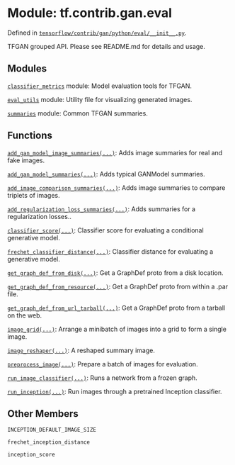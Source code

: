 <div itemscope itemtype="http://developers.google.com/ReferenceObject">
<meta itemprop="name" content="tf.contrib.gan.eval" />
<meta itemprop="property" content="INCEPTION_DEFAULT_IMAGE_SIZE"/>
<meta itemprop="property" content="frechet_inception_distance"/>
<meta itemprop="property" content="inception_score"/>
</div>

# Module: tf.contrib.gan.eval



Defined in [`tensorflow/contrib/gan/python/eval/__init__.py`](https://www.tensorflow.org/code/tensorflow/contrib/gan/python/eval/__init__.py).

TFGAN grouped API. Please see README.md for details and usage.

## Modules

[`classifier_metrics`](../../../tf/contrib/gan/eval/classifier_metrics.md) module: Model evaluation tools for TFGAN.

[`eval_utils`](../../../tf/contrib/gan/eval/eval_utils.md) module: Utility file for visualizing generated images.

[`summaries`](../../../tf/contrib/gan/eval/summaries.md) module: Common TFGAN summaries.

## Functions

[`add_gan_model_image_summaries(...)`](../../../tf/contrib/gan/eval/add_gan_model_image_summaries.md): Adds image summaries for real and fake images.

[`add_gan_model_summaries(...)`](../../../tf/contrib/gan/eval/add_gan_model_summaries.md): Adds typical GANModel summaries.

[`add_image_comparison_summaries(...)`](../../../tf/contrib/gan/eval/add_image_comparison_summaries.md): Adds image summaries to compare triplets of images.

[`add_regularization_loss_summaries(...)`](../../../tf/contrib/gan/eval/add_regularization_loss_summaries.md): Adds summaries for a regularization losses..

[`classifier_score(...)`](../../../tf/contrib/gan/eval/classifier_score.md): Classifier score for evaluating a conditional generative model.

[`frechet_classifier_distance(...)`](../../../tf/contrib/gan/eval/frechet_classifier_distance.md): Classifier distance for evaluating a generative model.

[`get_graph_def_from_disk(...)`](../../../tf/contrib/gan/eval/get_graph_def_from_disk.md): Get a GraphDef proto from a disk location.

[`get_graph_def_from_resource(...)`](../../../tf/contrib/gan/eval/get_graph_def_from_resource.md): Get a GraphDef proto from within a .par file.

[`get_graph_def_from_url_tarball(...)`](../../../tf/contrib/gan/eval/get_graph_def_from_url_tarball.md): Get a GraphDef proto from a tarball on the web.

[`image_grid(...)`](../../../tf/contrib/gan/eval/image_grid.md): Arrange a minibatch of images into a grid to form a single image.

[`image_reshaper(...)`](../../../tf/contrib/gan/eval/image_reshaper.md): A reshaped summary image.

[`preprocess_image(...)`](../../../tf/contrib/gan/eval/preprocess_image.md): Prepare a batch of images for evaluation.

[`run_image_classifier(...)`](../../../tf/contrib/gan/eval/run_image_classifier.md): Runs a network from a frozen graph.

[`run_inception(...)`](../../../tf/contrib/gan/eval/run_inception.md): Run images through a pretrained Inception classifier.

## Other Members

`INCEPTION_DEFAULT_IMAGE_SIZE`

`frechet_inception_distance`

`inception_score`

